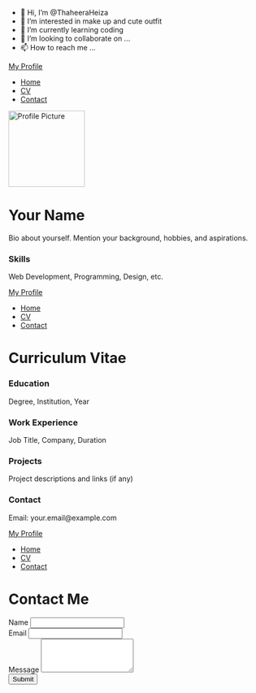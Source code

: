- 👋 Hi, I’m @ThaheeraHeiza
- 👀 I’m interested in make up and cute outfit
- 🌱 I’m currently learning coding
- 💞️ I’m looking to collaborate on ...
- 📫 How to reach me ...

<!-- index.html -->
<!DOCTYPE html>
<html lang="en">
<head>
    <meta charset="UTF-8">
    <meta name="viewport" content="width=device-width, initial-scale=1.0">
    <title>Personal Profile</title>
    <link href="https://cdn.jsdelivr.net/npm/bootstrap@5.3.0/dist/css/bootstrap.min.css" rel="stylesheet">
</head>
<body>
    <nav class="navbar navbar-expand-lg navbar-dark bg-dark">
        <div class="container">
            <a class="navbar-brand" href="#">My Profile</a>
            <div class="collapse navbar-collapse">
                <ul class="navbar-nav ms-auto">
                    <li class="nav-item"><a class="nav-link" href="index.html">Home</a></li>
                    <li class="nav-item"><a class="nav-link" href="cv.html">CV</a></li>
                    <li class="nav-item"><a class="nav-link" href="contact.html">Contact</a></li>
                </ul>
            </div>
        </div>
    </nav>
    <div class="container mt-5 text-center">
        <img src="profile.jpg" class="rounded-circle" width="150" alt="Profile Picture">
        <h1>Your Name</h1>
        <p>Bio about yourself. Mention your background, hobbies, and aspirations.</p>
        <h3>Skills</h3>
        <p>Web Development, Programming, Design, etc.</p>
    </div>
</body>
</html>

<!-- cv.html -->
<!DOCTYPE html>
<html lang="en">
<head>
    <meta charset="UTF-8">
    <meta name="viewport" content="width=device-width, initial-scale=1.0">
    <title>CV</title>
    <link href="https://cdn.jsdelivr.net/npm/bootstrap@5.3.0/dist/css/bootstrap.min.css" rel="stylesheet">
</head>
<body>
    <nav class="navbar navbar-expand-lg navbar-dark bg-dark">
        <div class="container">
            <a class="navbar-brand" href="#">My Profile</a>
            <div class="collapse navbar-collapse">
                <ul class="navbar-nav ms-auto">
                    <li class="nav-item"><a class="nav-link" href="index.html">Home</a></li>
                    <li class="nav-item"><a class="nav-link" href="cv.html">CV</a></li>
                    <li class="nav-item"><a class="nav-link" href="contact.html">Contact</a></li>
                </ul>
            </div>
        </div>
    </nav>
    <div class="container mt-5">
        <h1>Curriculum Vitae</h1>
        <h3>Education</h3>
        <p>Degree, Institution, Year</p>
        <h3>Work Experience</h3>
        <p>Job Title, Company, Duration</p>
        <h3>Projects</h3>
        <p>Project descriptions and links (if any)</p>
        <h3>Contact</h3>
        <p>Email: your.email@example.com</p>
    </div>
</body>
</html>

<!-- contact.html -->
<!DOCTYPE html>
<html lang="en">
<head>
    <meta charset="UTF-8">
    <meta name="viewport" content="width=device-width, initial-scale=1.0">
    <title>Contact</title>
    <link href="https://cdn.jsdelivr.net/npm/bootstrap@5.3.0/dist/css/bootstrap.min.css" rel="stylesheet">
</head>
<body>
    <nav class="navbar navbar-expand-lg navbar-dark bg-dark">
        <div class="container">
            <a class="navbar-brand" href="#">My Profile</a>
            <div class="collapse navbar-collapse">
                <ul class="navbar-nav ms-auto">
                    <li class="nav-item"><a class="nav-link" href="index.html">Home</a></li>
                    <li class="nav-item"><a class="nav-link" href="cv.html">CV</a></li>
                    <li class="nav-item"><a class="nav-link" href="contact.html">Contact</a></li>
                </ul>
            </div>
        </div>
    </nav>
    <div class="container mt-5">
        <h1>Contact Me</h1>
        <form>
            <div class="mb-3">
                <label for="name" class="form-label">Name</label>
                <input type="text" class="form-control" id="name" required>
            </div>
            <div class="mb-3">
                <label for="email" class="form-label">Email</label>
                <input type="email" class="form-control" id="email" required>
            </div>
            <div class="mb-3">
                <label for="message" class="form-label">Message</label>
                <textarea class="form-control" id="message" rows="4" required></textarea>
            </div>
            <button type="submit" class="btn btn-primary">Submit</button>
        </form>
    </div>
</body>
</html>


<!---
ThaheeraHeiza/ThaheeraHeiza is a ✨ special ✨ repository because its `README.md` (this file) appears on your GitHub profile.
You can click the Preview link to take a look at your changes.
--->
